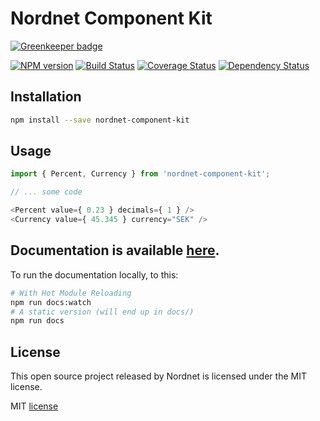 # Nordnet Component Kit

[![Greenkeeper badge](https://badges.greenkeeper.io/nordnet/nordnet-component-kit.svg)](https://greenkeeper.io/)

[![NPM version][npm-image]][npm-url]
[![Build Status][travis-image]][travis-url]
[![Coverage Status][coveralls-image]][coveralls-url]
[![Dependency Status][depstat-image]][depstat-url]

## Installation
```bash
npm install --save nordnet-component-kit
```

## Usage
```javascript
import { Percent, Currency } from 'nordnet-component-kit';

// ... some code

<Percent value={ 0.23 } decimals={ 1 } />
<Currency value={ 45.345 } currency="SEK" />
```

## Documentation is available [here](https://nordnet.github.io/nordnet-component-kit).

To run the documentation locally, to this:
```bash
# With Hot Module Reloading
npm run docs:watch
# A static version (will end up in docs/)
npm run docs
```

## License
This open source project released by Nordnet is licensed under the MIT license.

MIT [license](/LICENSE)

[npm-url]: https://npmjs.org/package/nordnet-component-kit
[npm-image]: https://img.shields.io/npm/v/nordnet-component-kit.svg

[travis-url]: https://travis-ci.org/nordnet/nordnet-component-kit
[travis-image]: https://travis-ci.org/nordnet/nordnet-component-kit.svg?branch=master

[depstat-url]: https://david-dm.org/nordnet/nordnet-component-kit
[depstat-image]: https://david-dm.org/nordnet/nordnet-component-kit.svg

[coveralls-image]: https://coveralls.io/repos/github/nordnet/nordnet-component-kit/badge.svg?branch=master
[coveralls-url]: https://coveralls.io/github/nordnet/nordnet-component-kit?branch=master
